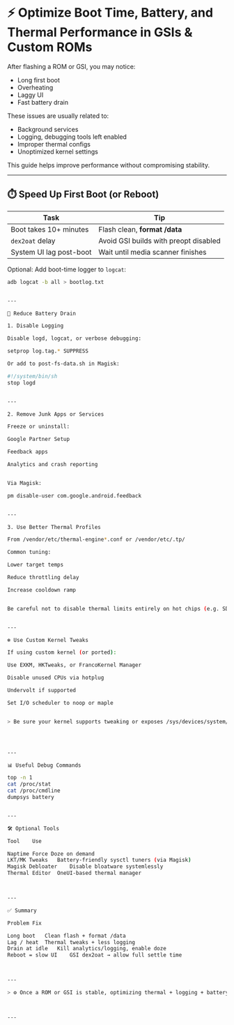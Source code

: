 # ⚡ Optimize Boot Time, Battery, and Thermal Performance in GSIs & Custom ROMs

After flashing a ROM or GSI, you may notice:
- Long first boot
- Overheating
- Laggy UI
- Fast battery drain

These issues are usually related to:
- Background services
- Logging, debugging tools left enabled
- Improper thermal configs
- Unoptimized kernel settings

This guide helps improve performance without compromising stability.

---

## ⏱️ Speed Up First Boot (or Reboot)

| Task                          | Tip                               |
|-------------------------------|------------------------------------|
| Boot takes 10+ minutes        | Flash clean, **format /data**     |
| `dex2oat` delay               | Avoid GSI builds with preopt disabled |
| System UI lag post-boot       | Wait until media scanner finishes |

Optional: Add boot-time logger to `logcat`:
```bash
adb logcat -b all > bootlog.txt


---

🔋 Reduce Battery Drain

1. Disable Logging

Disable logd, logcat, or verbose debugging:

setprop log.tag.* SUPPRESS

Or add to post-fs-data.sh in Magisk:

#!/system/bin/sh
stop logd


---

2. Remove Junk Apps or Services

Freeze or uninstall:

Google Partner Setup

Feedback apps

Analytics and crash reporting


Via Magisk:

pm disable-user com.google.android.feedback


---

3. Use Better Thermal Profiles

From /vendor/etc/thermal-engine*.conf or /vendor/etc/.tp/

Common tuning:

Lower target temps

Reduce throttling delay

Increase cooldown ramp


Be careful not to disable thermal limits entirely on hot chips (e.g. SD680, Helio G series)


---

❄️ Use Custom Kernel Tweaks

If using custom kernel (or ported):

Use EXKM, HKTweaks, or FrancoKernel Manager

Disable unused CPUs via hotplug

Undervolt if supported

Set I/O scheduler to noop or maple


> Be sure your kernel supports tweaking or exposes /sys/devices/system/cpu/




---

📊 Useful Debug Commands

top -n 1
cat /proc/stat
cat /proc/cmdline
dumpsys battery


---

🛠 Optional Tools

Tool	Use

Naptime	Force Doze on demand
LKT/MK Tweaks	Battery-friendly sysctl tuners (via Magisk)
Magisk Debloater	Disable bloatware systemlessly
Thermal Editor	OneUI-based thermal manager



---

✅ Summary

Problem	Fix

Long boot	Clean flash + format /data
Lag / heat	Thermal tweaks + less logging
Drain at idle	Kill analytics/logging, enable doze
Reboot = slow UI	GSI dex2oat → allow full settle time



---

> ⚙️ Once a ROM or GSI is stable, optimizing thermal + logging + battery can make it feel like a daily driver — not just a test build!



---
